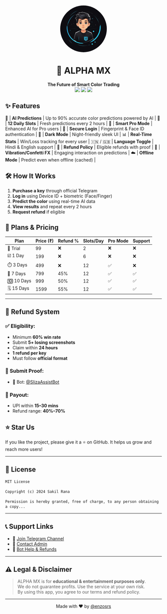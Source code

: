 
<p align="center">
  <img src="dp.jpg" width="150" style="border-radius: 50%;" />
</p>

<h1 align="center">🚀 ALPHA MX</h1>

<p align="center">
  <b>The Future of Smart Color Trading</b><br>
  <img src="https://img.shields.io/badge/version-1.0-blue?style=flat-square"/>
  <img src="https://img.shields.io/badge/status-Live-green?style=flat-square"/>
  <img src="https://img.shields.io/badge/accuracy-90%25-yellowgreen?style=flat-square"/>
</p>



## ✨ Features


 🎯 | **AI Predictions** | Up to 90% accurate color predictions powered by AI |
 🔄 | **12 Daily Slots** | Fresh predictions every 2 hours |
 🧠 | **Smart Pro Mode** | Enhanced AI for Pro users |
 🔐 | **Secure Login** | Fingerprint & Face ID authentication |
 🌙 | **Dark Mode** | Night-friendly sleek UI |
 📊 | **Real-Time Stats** | Win/Loss tracking for every user |
 🇮🇳 / 🇬🇧 | **Language Toggle** | Hindi & English support |
 🔁 | **Refund Policy** | Eligible refunds with proof |
 📱 | **Vibration/Confetti FX** | Engaging interaction on predictions |
 ☁️ | **Offline Mode** | Predict even when offline (cached) |





## 🛠️ How It Works

1. **Purchase a key** through official Telegram
2. **Log in** using Device ID + biometric (Face/Finger)
3. **Predict the color** using real-time AI data
4. **View results** and repeat every 2 hours
5. **Request refund** if eligible



## 💸 Plans & Pricing

| Plan        | Price (₹) | Refund % | Slots/Day | Pro Mode | Support |
|-------------|-----------|----------|-----------|----------|---------|
| 🧪 Trial     | 99        | ❌        | 2         | ❌        | ❌       |
| ☑️ 1 Day     | 199       | ❌        | 6         | ❌        | ❌       |
| ⏱️ 3 Days    | 499       | ❌        | 12        | ✅        | ❌       |
| 📆 7 Days    | 799       | 45%       | 12        | ✅        | ✅       |
| 🔟 10 Days   | 999       | 50%       | 12        | ✅        | ✅       |
| 🗓️ 15 Days   | 1599      | 55%       | 12        | ✅        | ✅       |
---

## 🔁 Refund System

### ✅ Eligibility:
- Minimum **60% win rate**
- Submit **5+ losing screenshots**
- Claim within **24 hours**
- **1 refund per key**
- Must follow **official format**

### 💬 Submit Proof:
- 🤖 Bot: [@SlizaAssistBot](https://t.me/SlizaAssistBot)

### 💸 Payout:
- UPI within **15–30 mins**
- Refund range: **40%–70%**










## ⭐ Star Us

If you like the project, please give it a ⭐ on GitHub. It helps us grow and reach more users!

---

## 🧾 License

```
MIT License

Copyright (c) 2024 Sakil Rana

Permission is hereby granted, free of charge, to any person obtaining a copy...
```

---

## 📞 Support Links

- 🔹 [Join Telegram Channel](https://t.me/enzosrs)  
- 🔹 [Contact Admin](https://t.me/enzosrs)  
- 🔹 [Bot Help & Refunds](https://t.me/SlizaAssistBot)

---

## ⚠️ Legal & Disclaimer

> ALPHA MX is for **educational & entertainment purposes only**.  
> We do not guarantee profits. Use the service at your own risk.  
> By using this app, you agree to our terms and refund policy.

---

<p align="center">
  Made with ❤️ by <a href="https://t.me/enzosrs">@enzosrs</a>
</p>
